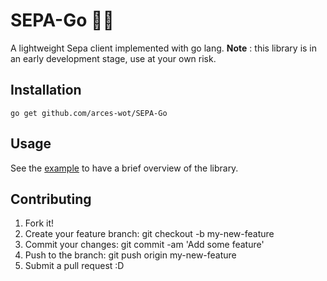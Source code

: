 # SEPA-Go 🚧🔥
A lightweight Sepa client implemented with go lang. **Note** : this library is in an early development stage, use at your own risk. 

## Installation

`go get github.com/arces-wot/SEPA-Go`

## Usage

See the [example](https://github.com/arces-wot/SEPA-Go/blob/master/example_test.go) to have a brief overview of the library.

## Contributing

1. Fork it!
2. Create your feature branch: git checkout -b my-new-feature
3. Commit your changes: git commit -am 'Add some feature'
4. Push to the branch: git push origin my-new-feature
5. Submit a pull request :D
